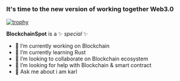 ### It's time to the new version of working together Web3.0 ### 

[![trophy](https://github-profile-trophy.vercel.app/?username=BlockchainSpot&theme=onedark)](https://github.com/ryo-ma/github-profile-trophy)


**BlockchainSpot** is a ✨ _special_ ✨ 


- 🔭 I’m currently working on Blockchain
- 🌱 I’m currently learning Rust
- 👯 I’m looking to collaborate on Blockchain ecosystem
- 🤔 I’m looking for help with Blockchain & smart contract
- 💬 Ask me about i am karl



